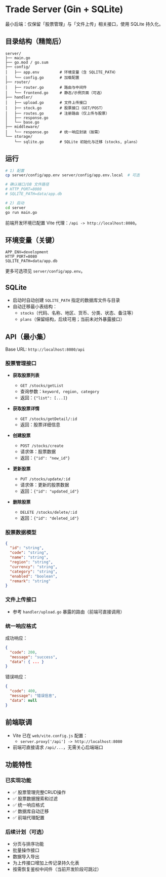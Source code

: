 # Trade Server (Gin + SQLite)

最小后端：仅保留「股票管理」与「文件上传」相关接口，使用 SQLite 持久化。

## 目录结构（精简后）

```
server/
├── main.go
├── go.mod / go.sum
├── config/
│   ├── app.env         # 环境变量（含 SQLITE_PATH）
│   └── config.go       # 加载配置
├── router/
│   ├── router.go       # 路由与中间件
│   └── frontend.go     # 静态/示例页面（可选）
├── handler/
│   ├── upload.go       # 文件上传接口
│   ├── stock.go        # 股票接口（GET/POST）
│   ├── routes.go       # 注册路由（仅上传与股票）
│   ├── response.go
│   └── base.go
├── middleware/
│   └── response.go     # 统一响应封装（按需）
└── storage/
    └── sqlite.go       # SQLite 初始化与迁移（stocks, plans）
```

## 运行

```bash
# 1) 配置
cp server/config/app.env server/config/app.env.local  # 可选

# 确认端口/DB 文件路径
# HTTP_PORT=8080
# SQLITE_PATH=data/app.db

# 2) 启动
cd server
go run main.go
```

前端开发环境已配置 Vite 代理：`/api -> http://localhost:8080`。

## 环境变量（关键）

```
APP_ENV=development
HTTP_PORT=8080
SQLITE_PATH=data/app.db
```

更多可选项见 `server/config/app.env`。

## SQLite

- 启动时自动创建 `SQLITE_PATH` 指定的数据库文件与目录
- 自动迁移最小表结构：
  - `stocks`（代码、名称、地区、货币、分类、状态、备注等）
  - `plans`（保留结构，后续可用；当前未对外暴露接口）

## API（最小集）

Base URL: `http://localhost:8080/api`

### 股票管理接口

- **获取股票列表**
  - `GET /stocks/getList`
  - 查询参数：`keyword, region, category`
  - 返回：`{"list": [...]}`

- **获取股票详情**
  - `GET /stocks/getDetail/:id`
  - 返回：股票详细信息

- **创建股票**
  - `POST /stocks/create`
  - 请求体：股票数据
  - 返回：`{"id": "new_id"}`

- **更新股票**
  - `PUT /stocks/update/:id`
  - 请求体：更新的股票数据
  - 返回：`{"id": "updated_id"}`

- **删除股票**
  - `DELETE /stocks/delete/:id`
  - 返回：`{"id": "deleted_id"}`

### 股票数据模型

```json
{
  "id": "string",
  "code": "string",
  "name": "string", 
  "region": "string",
  "currency": "string",
  "category": "string",
  "enabled": "boolean",
  "remark": "string"
}
```

### 文件上传接口
- 参考 `handler/upload.go` 暴露的路由（前端可直接调用）

### 统一响应格式

成功响应：
```json
{
  "code": 200,
  "message": "success",
  "data": { ... }
}
```

错误响应：
```json
{
  "code": 400,
  "message": "错误信息",
  "data": null
}
```

## 前端联调

- Vite 已在 `web/vite.config.js` 配置：
  - `server.proxy['/api'] -> http://localhost:8080`
- 前端可直接请求 `/api/...`，无需关心后端端口

## 功能特性

### 已实现功能
- ✅ 股票管理完整CRUD操作
- ✅ 股票数据搜索和过滤
- ✅ 统一响应格式
- ✅ 数据库自动迁移
- ✅ 前端代理配置

### 后续计划（可选）
- 分页与排序功能
- 批量操作接口
- 数据导入导出
- 为上传接口增加上传记录持久化表
- 按需恢复鉴权中间件（当前开发阶段可跳过）